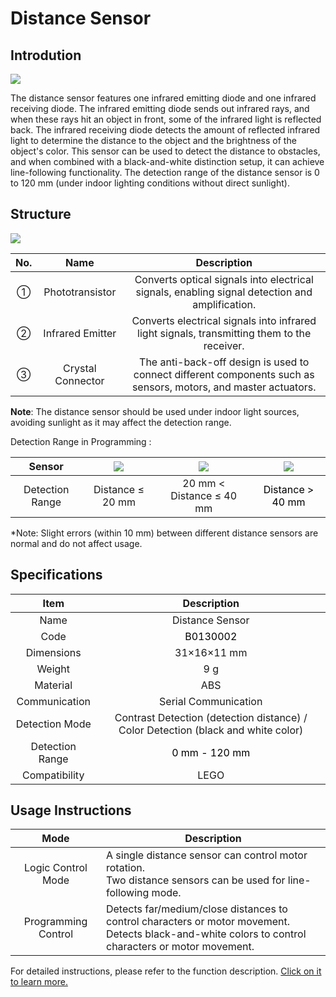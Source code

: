 # Distance Sensor

## Introdution

![](img/DistanceSensor01.png)

The distance sensor features one infrared emitting diode and one infrared receiving diode. The infrared emitting diode sends out infrared rays, and when these rays hit an object in front, some of the infrared light is reflected back. The infrared receiving diode detects the amount of reflected infrared light to determine the distance to the object and the brightness of the object's color. This sensor can be used to detect the distance to obstacles, and when combined with a black-and-white distinction setup, it can achieve line-following functionality. The detection range of the distance sensor is 0 to 120 mm (under indoor lighting conditions without direct sunlight).  

## Structure
![](img/DistanceSensor02.png)



|  No.   | Name   | Description   |
| :---: | :---: | :---: |
| ① |  Phototransistor   |  Converts optical signals into electrical signals, enabling signal detection and amplification.   |
| ② |  Infrared Emitter   |  Converts electrical signals into infrared light signals, transmitting them to the receiver.   |
| ③ |  Crystal Connector   | The anti-back-off design is used to connect different components such as sensors, motors, and master actuators. |


**Note**: The distance sensor should be used under indoor light sources, avoiding sunlight as it may affect the detection range.  

Detection Range in Programming :

|  Sensor   | ![](img/DistanceSensor03.svg) | ![](img/DistanceSensor04.svg) | ![](img/DistanceSensor05.svg) |
| :---: | :---: | :---: | :---: |
|  Detection Range   |  Distance ≤ 20 mm   |  20 mm < Distance ≤ 40 mm   | <font style="color:#000000;"> Distance > 40 mm  </font> |

*Note: Slight errors (within 10 mm) between different distance sensors are normal and do not affect usage.  

## Specifications  
| Item | Description   |
| :---: | :---: |
| Name | Distance Sensor   |
| Code | <font style="color:rgb(0, 0, 0);">B0130002</font> |
| Dimensions   | 31×16×11 mm |
|  Weight   | 9 g |
|  Material   | ABS |
|  Communication   |  Serial Communication   |
| Detection Mode | Contrast Detection (detection distance) / Color Detection (black and white color) |
| Detection Range | <font style="color:#000000;"> 0 mm - 120 mm  </font> |
|  Compatibility   |  LEGO   |


## Usage Instructions  
| Mode | Description   |
| :---: | --- |
| Logic Control Mode   | A single distance sensor can control motor rotation. <br/>Two distance sensors can be used for line-following mode.   |
| Programming Control   | Detects far/medium/close distances to control characters or motor movement. <br/>Detects black-and-white colors to control characters or motor movement.   |


For detailed instructions, please refer to the function description. [Click on it to learn more.](https://www.yuque.com/crystal-vzc6k/cfl3ix/gn2i0ccpz63ladpy?singleDoc#%20《逻辑控制模式》)

